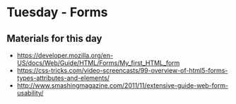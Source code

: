 # Tuesday - Forms

## Materials for this day
- https://developer.mozilla.org/en-US/docs/Web/Guide/HTML/Forms/My_first_HTML_form
- https://css-tricks.com/video-screencasts/99-overview-of-html5-forms-types-attributes-and-elements/
- http://www.smashingmagazine.com/2011/11/extensive-guide-web-form-usability/
